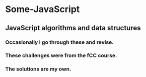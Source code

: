 # Some-JavaScript
## JavaScript algorithms and data structures
### Occasionally I go through these and revise.
### These challenges were from the fCC course.
### The solutions are my own.